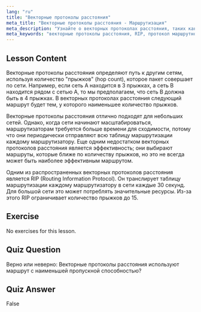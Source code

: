 ```yaml
---
lang: "ru"
title: "Векторные протоколы расстояния"
meta_title: "Векторные протоколы расстояния - Маршрутизация"
meta_description: "Узнайте о векторных протоколах расстояния, таких как RIP, как они работают и их ограничениях для маршрутизации сети. Разберитесь в понятии количества прыжков и эффективности сети."
meta_keywords: "векторные протоколы расстояния, RIP, протокол маршрутной информации, количество прыжков, маршрутизация сети, сетевые технологии Linux, руководство для начинающих, учебное пособие"
---
```


## Lesson Content

Векторные протоколы расстояния определяют путь к другим сетям, используя количество "прыжков" (hop count), которое пакет совершает по сети. Например, если сеть A находится в 3 прыжках, а сеть B находится рядом с сетью A, то мы предполагаем, что сеть B должна быть в 4 прыжках. В векторных протоколах расстояния следующий маршрут будет тем, у которого наименьшее количество прыжков.

Векторные протоколы расстояния отлично подходят для небольших сетей. Однако, когда сети начинают масштабироваться, маршрутизаторам требуется больше времени для сходимости, потому что они периодически отправляют всю таблицу маршрутизации каждому маршрутизатору. Еще одним недостатком векторных протоколов расстояния является эффективность; они выбирают маршруты, которые ближе по количеству прыжков, но это не всегда может быть наиболее эффективным маршрутом.

Одним из распространенных векторных протоколов расстояния является RIP (Routing Information Protocol). Он транслирует таблицу маршрутизации каждому маршрутизатору в сети каждые 30 секунд. Для большой сети это может потреблять значительные ресурсы. Из-за этого RIP ограничивает количество прыжков до 15.

## Exercise

No exercises for this lesson.

## Quiz Question

Верно или неверно: Векторные протоколы расстояния используют маршрут с наименьшей пропускной способностью?

## Quiz Answer

False

